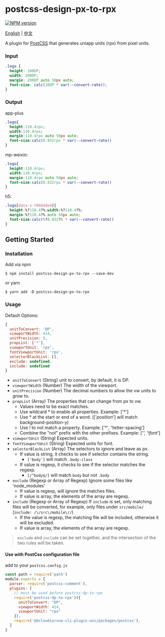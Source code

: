 # postcss-design-px-to-rpx
[![NPM version](https://badge.fury.io/js/postcss-design-px-to-rpx.svg)](http://badge.fury.io/js/postcss-design-px-to-rpx)

[English](README.md) | [中文](README_CN.md) 

A plugin for [PostCSS](https://github.com/postcss/postcss) that generates uniapp units (rpx) from pixel units.

### Input
```css
.logo {
  height: 200DP;
  width: 200DP;
  margin: 200DP auto 50px auto;
  font-size: calc(16DP * var(--convert-rate));
}
```

### Output
app-plus
```css
.logo{
  height:110.4rpx;
  width:110.4rpx;
  margin:110.4rpx auto 50px auto;
  font-size:calc(8.832rpx * var(--convert-rate))
}
```
mp-weixin: 
```css
.logo{
  height:110.4rpx;
  width:110.4rpx;
  margin:110.4rpx auto 50px auto;
  font-size:calc(8.832rpx * var(--convert-rate))
}
```
h5:
```css
.logo[data-v-70604de4]{
  height:%?110.4?%;width:%?110.4?%;
  margin:%?110.4?% auto 50px auto;
  font-size:calc(%?8.832?% * var(--convert-rate))
}
```

## Getting Started

### Installation
Add via npm
```
$ npm install postcss-design-px-to-rpx --save-dev
```
or yarn
```
$ yarn add -D postcss-design-px-to-rpx
```

### Usage

Default Options:
```js
{
  unitToConvert: 'DP',
  viewportWidth: 414,
  unitPrecision: 5,
  propList: ['*'],
  viewportUnit: 'rpx',
  fontViewportUnit: 'rpx',
  selectorBlackList: [],
  exclude: undefined,
  include: undefined
}
```
- `unitToConvert` (String) unit to convert, by default, it is DP.
- `viewportWidth` (Number) The width of the viewport.
- `unitPrecision` (Number) The decimal numbers to allow the vw units to grow to.
- `propList` (Array) The properties that can change from px to vw.
  - Values need to be exact matches.
  - Use wildcard * to enable all properties. Example: ['*']
  - Use * at the start or end of a word. (['*position*'] will match background-position-y)
  - Use ! to not match a property. Example: ['*', '!letter-spacing']
  - Combine the "not" prefix with the other prefixes. Example: ['*', '!font*']
- `viewportUnit` (String) Expected units.
- `fontViewportUnit` (String) Expected units for font.
- `selectorBlackList` (Array) The selectors to ignore and leave as px.
    - If value is string, it checks to see if selector contains the string.
        - `['body']` will match `.body-class`
    - If value is regexp, it checks to see if the selector matches the regexp.
        - `[/^body$/]` will match `body` but not `.body`
- `exclude` (Regexp or Array of Regexp) Ignore some files like 'node_modules'
    - If value is regexp, will ignore the matches files.
    - If value is array, the elements of the array are regexp.
- `include` (Regexp or Array of Regexp) If `include` is set, only matching files will be converted,
    for example, only files under `src/mobile/` (`include: /\/src\/mobile\//`)
    - If the value is regexp, the matching file will be included, otherwise it will be excluded.
    - If value is array, the elements of the array are regexp.

> `exclude` and `include` can be set together, and the intersection of the two rules will be taken.

#### Use with PostCss configuration file

add to your `postcss.config.js`
```js
const path = require('path')
module.exports = {
  parser: require('postcss-comment'),
  plugins: [
    // must be used before postcss-dp-to-rpx
    require('postcss-dp-to-rpx')({
      unitToConvert: "DP",
      viewportWidth: 414,
      viewportUnit: "rpx"
    }),
    require('@dcloudio/vue-cli-plugin-uni/packages/postcss'),
  ]
}
```
